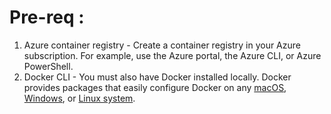 # Pre-req :
1. Azure container registry - Create a container registry in your Azure subscription. For example, use the Azure portal, the Azure CLI, or Azure PowerShell.
2. Docker CLI - You must also have Docker installed locally. Docker provides packages that easily configure Docker on any [macOS]([url](https://docs.docker.com/docker-for-mac/)https://docs.docker.com/docker-for-mac/[/ur]), [Windows]([url](https://docs.docker.com/docker-for-windows/)https://docs.docker.com/docker-for-windows/), or [Linux system]([url](https://docs.docker.com/engine/installation/#supported-platforms)https://docs.docker.com/engine/installation/#supported-platforms).
